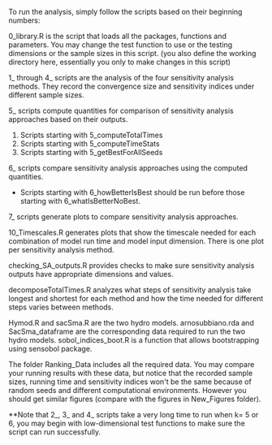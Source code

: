 To run the analysis, simply follow the scripts based on their beginning numbers:

0_library.R is the script that loads all the packages, functions and parameters. You may change the test function to use or the testing dimensions or the sample sizes in this script. (you also define the working directory here, essentially you only to make changes in this script)

1_ through 4_ scripts are the analysis of the four sensitivity analysis methods. They record the convergence size and sensitivity indices under different sample sizes.

5_ scripts compute quantities for comparison of sensitivity analysis approaches based on their outputs. 
1. Scripts starting with 5_computeTotalTimes
2. Scripts starting with 5_computeTimeStats
3. Scripts starting with 5_getBestForAllSeeds

6_ scripts compare sensitivity analysis approaches using the computed quantities.
- Scripts starting with 6_howBetterIsBest should be run before those starting with 6_whatIsBetterNoBest.

7_ scripts generate plots to compare sensitivity analysis approaches.

10_Timescales.R generates plots that show the timescale needed for each combination of model run time and model input dimension. There is one plot per sensitivity analysis method.

checking_SA_outputs.R provides checks to make sure sensitivity analysis outputs have appropriate dimensions and values.

decomposeTotalTimes.R analyzes what steps of sensitivity analysis take longest and shortest for each method and how the time needed for different steps varies between methods.

Hymod.R and sacSma.R are the two hydro models. arnosubbiano.rda and SacSma_dataframe are the corresponding data required to run the two hydro models. sobol_indices_boot.R is a function that allows bootstrapping using sensobol package.

The folder Ranking_Data includes all the required data. You may compare your running results with these data, but notice that the recorded sample sizes, running time and sensitivity indices won't be the same because of random seeds and different computational environments. However you should get similar figures (compare with the figures in New_Figures folder).

**Note that 2_, 3_ and 4_ scripts take a very long time to run when k= 5 or 6, you may begin with low-dimensional test functions to make sure the script can run successfully.

